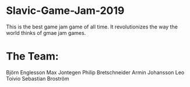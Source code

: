 # Slavic-Game-Jam-2019

This is the best game jam game of all time. It revolutionizes the way the world thinks of gmae jam games. 

# The Team:
Björn Englesson
Max Jontegen
Philip Bretschneider
Armin Johansson
Leo Toivio
Sebastian Broström
